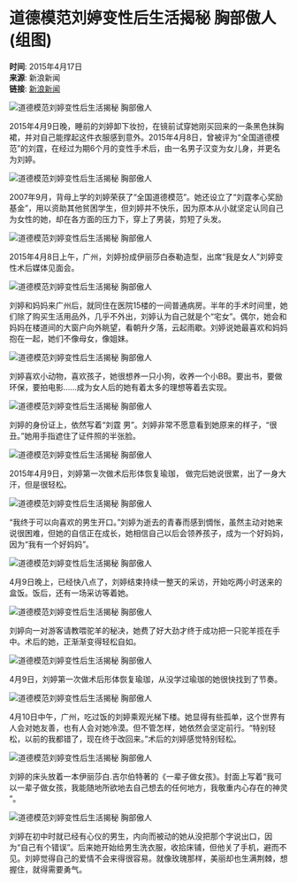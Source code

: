 # 道德模范刘婷变性后生活揭秘 胸部傲人(组图)

**时间**: 2015年4月17日  
**来源**: 新浪新闻  
**链接**: [新浪新闻](http://slide.news.sina.com.cn/c/slide_1_2841_83329.html#p=1)  

![道德模范刘婷变性后生活揭秘 胸部傲人](../../../images/attachement/jpg/site1/20150416/485d60dc3ea0169a004f61_small.jpg)

2015年4月9日晚，睡前的刘婷卸下妆扮，在镜前试穿她刚买回来的一条黑色抹胸裙，并对自己能撑起这件衣服感到意外。2015年4月8日，曾被评为“全国道德模范”的刘霆，在经过为期6个月的变性手术后，由一名男子汉变为女儿身，并更名为刘婷。

![道德模范刘婷变性后生活揭秘 胸部傲人](../../../images/attachement/jpg/site1/20150416/485d60dc3ea0169a004f62_small.jpg)

2007年9月，背母上学的刘婷荣获了“全国道德模范”。她还设立了“刘霆孝心奖励基金”，用以资助其他贫困学生，但刘婷并不快乐，因为原本从小就坚定认同自己为女性的她，却在各方面的压力下，穿上了男装，剪短了头发。

![道德模范刘婷变性后生活揭秘 胸部傲人](../../../images/attachement/jpg/site1/20150416/485d60dc3ea0169a004f63_small.jpg)

2015年4月8日上午，广州，刘婷扮成伊丽莎白泰勒造型，出席“我是女人”刘婷变性术后媒体见面会。

![道德模范刘婷变性后生活揭秘 胸部傲人](../../../images/attachement/jpg/site1/20150416/485d60dc3ea0169a004f00_small.jpg)

刘婷和妈妈来广州后，就同住在医院15楼的一间普通病房。半年的手术时间里，她们除了购买生活用品外，几乎不外出，刘婷认为自己就是个“宅女”。偶尔，她会和妈妈在楼道间的大窗户向外眺望，看朝升夕落，云起雨歇。刘婷说她最喜欢和妈妈抱在一起，她们不像母女，像姐妹。

![道德模范刘婷变性后生活揭秘 胸部傲人](../../../images/attachement/jpg/site1/20150416/485d60dc3ea0169a004f01_small.jpg)

刘婷喜欢小动物，喜欢孩子，她很想养一只小狗，收养一个小BB。要出书，要做环保，要拍电影……成为女人后的她有着太多的理想等着去实现。

![道德模范刘婷变性后生活揭秘 胸部傲人](../../../images/attachement/jpg/site1/20150416/485d60dc3ea0169a004f02_small.jpg)

刘婷的身份证上，依然写着“刘霆 男”。刘婷非常不愿意看到她原来的样子，“很丑。”她用手指遮住了证件照的半张脸。

![道德模范刘婷变性后生活揭秘 胸部傲人](../../../images/attachement/jpg/site1/20150416/485d60dc3ea0169a004f03_small.jpg)

2015年4月9日，刘婷第一次做术后形体恢复瑜珈， 做完后她说很累，出了一身大汗，但是很轻松。

![道德模范刘婷变性后生活揭秘 胸部傲人](../../../images/attachement/jpg/site1/20150416/485d60dc3ea0169a004f04_small.jpg)

“我终于可以向喜欢的男生开口。”刘婷为逝去的青春而感到惆怅，虽然主动对她来说很困难，但她的自信正在成长，她相信自己以后会领养孩子，成为一个好妈妈，因为“我有一个好妈妈”。

![道德模范刘婷变性后生活揭秘 胸部傲人](../../../images/attachement/jpg/site1/20150416/485d60dc3ea0169a004f05_small.jpg)

4月9日晚上，已经快八点了，刘婷结束持续一整天的采访，开始吃两小时送来的盒饭。饭后，还有一场采访等着她。

![道德模范刘婷变性后生活揭秘 胸部傲人](../../../images/attachement/jpg/site1/20150416/485d60dc3ea0169a004f06_small.jpg)

刘婷向一对游客请教喂驼羊的秘决，她费了好大劲才终于成功把一只驼羊揽在手中。术后的她，正渐渐变得轻松自如。

![道德模范刘婷变性后生活揭秘 胸部傲人](../../../images/attachement/jpg/site1/20150416/485d60dc3ea0169a004f07_small.jpg)

4月9日，刘婷第一次做术后形体恢复瑜珈，从没学过瑜珈的她很快找到了节奏。

![道德模范刘婷变性后生活揭秘 胸部傲人](../../../images/attachement/jpg/site1/20150416/485d60dc3ea0169a004f08_small.jpg)

4月10日中午，广州，吃过饭的刘婷乘观光梯下楼。她显得有些孤单，这个世界有人会对她友善，也有人会对她冷漠。但不管怎样，她依然会坚定前行。“特别轻松，以前的我都错了，现在终于改回来。”术后的刘婷感觉特别轻松。

![道德模范刘婷变性后生活揭秘 胸部傲人](../../../images/attachement/jpg/site1/20150416/485d60dc3ea0169a004f09_small.jpg)

刘婷的床头放着一本伊丽莎白.吉尔伯特著的《一辈子做女孩》。封面上写着“我可以一辈子做女孩，我能随地所欲地去自己想去的任何地方，我敬重内心存在的神灵 ”。

![道德模范刘婷变性后生活揭秘 胸部傲人](../../../images/attachement/jpg/site1/20150416/485d60dc3ea0169a004f0a_small.jpg)

刘婷在初中时就已经有心仪的男生，内向而被动的她从没把那个字说出口，因为“自己有个错误”。后来她开始给男生洗衣服，收拾床铺，但他关了手机，避而不见。刘婷觉得自己的爱情不会来得很容易。就像玫瑰那样，美丽却也生满荆棘，想握住，就得需要勇气。